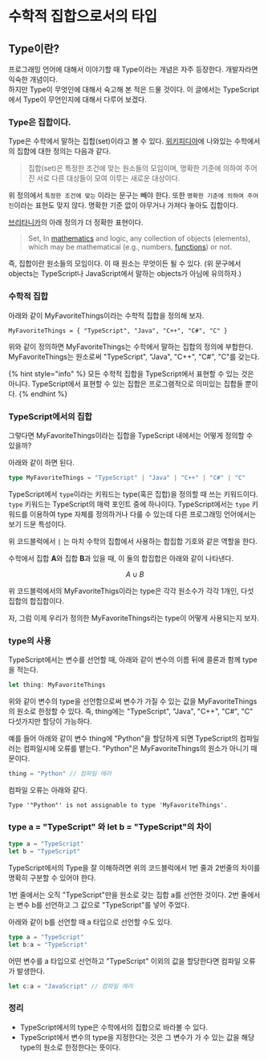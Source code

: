 # 수학적 집합으로서의 타입

## Type이란?

프로그래밍 언어에 대해서 이야기할 때 Type이라는 개념은 자주 등장한다. 개발자라면 익숙한 개념이다.  
하지만 Type이 무엇인에 대해서 숙고해 본 적은 드물 것이다. 이 글에서는 TypeScript에서 Type이 무언인지에 대해서 다루어 보겠다.

### Type은 집합이다.

Type은 수학에서 말하는 집합\(set\)이라고 볼 수 있다. [위키피디아](https://ko.wikipedia.org/wiki/%EC%A7%91%ED%95%A9)에 나와있는 수학에서의 집합에 대한 정의는 다음과 같다.

> 집합\(set\)은 특정한 조건에 맞는 원소들의 모임이며, 명확한 기준에 의하여 주어진 서로 다른 대상들이 모여 이루는 새로운 대상이다.

위 정의에서 `특정한 조건에 맞는` 이라는 문구는 빼야 한다. 또한 `명확한 기준에 의하여 주어진`이라는 표현도 맞지 않다. 명확한 기준 없이 아무거나 가져다 놓아도 집합이다.

[브리타니카](https://www.britannica.com/topic/set-mathematics-and-logic)의 아래 정의가 더 정확한 표현이다.

> Set, In [mathematics](https://www.britannica.com/science/mathematics) and logic, any collection of objects \(elements\), which may be mathematical \(e.g., numbers, [functions](https://www.britannica.com/science/function-mathematics)\) or not.

즉, 집합이란 원소들의 모임이다. 이 때 원소는 무엇이든 될 수 있다. \(위 문구에서 objects는 TypeScript나 JavaScript에서 말하는 objects가 아님에 유의하자.\)

### 수학적 집합

아래와 같이 MyFavoriteThings이라는 수학적 집합을 정의해 보자.

```text
MyFavoriteThings = { "TypeScript", "Java", "C++", "C#", "C" }
```

위와 같이 정의하면 MyFavoriteThings는 수학에서 말하는 집합의 정의에 부합한다. MyFavoriteThings는 원소로써 "TypeScript", "Java", "C++", "C\#", "C"를 갖는다.

{% hint style="info" %}
모든 수학적 집합을 TypeScript에서 표현할 수 있는 것은 아니다. TypeScript에서 표현할 수 있는 집합은 프로그램적으로 의미있는 집합들 뿐이다.
{% endhint %}

### TypeScript에서의 집합

그렇다면 MyFavoriteThings이라는 집합을 TypeScript 내에서는 어떻게 정의할 수 있을까?

아래와 같이 하면 된다.

```typescript
type MyFavoriteThings = "TypeScript" | "Java" | "C++" | "C#" | "C"
```

TypeScript에서 `type`이라는 키워드는 type\(혹은 집합\)을 정의할 때 쓰는 키워드이다. `type` 키워드는 TypeScript의 매력 포인트 중에 하나이다. TypeScript에서는 `type` 키워드를 이용하여 type 자체를 정의하거나 다룰 수 있는데 다른 프로그래밍 언어에서는 보기 드문 특성이다.

위 코드블럭에서 `|` 는 마치 수학의 집합에서 사용하는 합집합 기호와 같은 역할을 한다.

수학에서 집합 **A**와 집합 **B**과 있을 때, 이 둘의 합집합은 아래와 같이 나타낸다.

$$
A \cup B
$$

위 코드블럭에서의 MyFavoriteThigs이라는 type은 각각 원소수가 각각 1개인, 다섯 집합의 합집합이다.

자, 그럼 이제 우리가 정의한 MyFavoriteThings라는 type이 어떻게 사용되는지 보자.

### type의 사용

TypeScript에서는 변수를 선언할 때, 아래와 같이 변수의 이름 뒤에 콜론과 함께 type을 적는다.

```typescript
let thing: MyFavoriteThings
```

위와 같이 변수의 type을 선언함으로써 변수가 가질 수 있는 값을 MyFavoriteThings의 원소로 한정할 수 있다. 즉, thing에는 "TypeScript", "Java", "C++", "C\#", "C" 다섯가지만 할당이 가능하다.

예를 들어 아래와 같이  변수 thing에 "Python"을 할당하게 되면 TypeScript의 컴파일러는 컴파일시에 오류를 뱉는다. "Python"은 MyFavoriteThings의 원소가 아니기 때문이다.

```typescript
thing = "Python" // 컴파일 에러
```

컴파일 오류는 아래와 같다.

```text
Type '"Python"' is not assignable to type 'MyFavoriteThings'.
```

### type a = "TypeScript" 와 let b = "TypeScript"의 차이 

```typescript
type a = "TypeScript"
let b = "TypeScript"
```

TypeScript에서의 Type을 잘 이해하려면 위의 코드블럭에서 1번 줄과 2번줄의 차이를 명확히 구분할 수 있어야 한다. 

1번 줄에서는 오직 "TypeScript"만을 원소로 갖는 집합 a를 선언한 것이다.  2번 줄에서는 변수  b를 선언하고 그 값으로 "TypeScript"를 넣어 주었다.  

아래와 같이 b를 선언할 때 a 타입으로 선언할 수도 있다.

```typescript
type a = "TypeScript"
let b:a = "TypeScript"
```

어떤 변수를 a 타입으로 선언하고 "TypeScript" 이외의 값을 할당한다면 컴파일 오류가 발생한다.

```typescript
let c:a = "JavaScript" // 컴파일 에러
```

### 정리

* TypeScript에서의 type은 수학에서의 집합으로 바라볼 수 있다.
* TypeScript에서 변수의 type을 지정한다는 것은 그 변수가 가 수 있는 값을 해당 type의 원소로 한정한다는 뜻이다.

